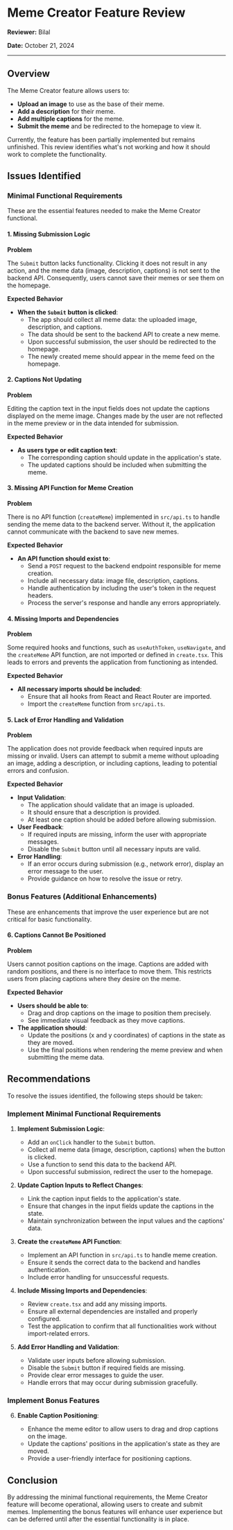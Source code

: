 # Meme Creator Feature Review

**Reviewer:** Bilal

**Date:** October 21, 2024

---

## Overview

The Meme Creator feature allows users to:

- **Upload an image** to use as the base of their meme.
- **Add a description** for their meme.
- **Add multiple captions** for the meme.
- **Submit the meme** and be redirected to the homepage to view it.

Currently, the feature has been partially implemented but remains unfinished. This review identifies what's not working and how it should work to complete the functionality.

## Issues Identified

### Minimal Functional Requirements

These are the essential features needed to make the Meme Creator functional.

#### 1. Missing Submission Logic

**Problem**

The `Submit` button lacks functionality. Clicking it does not result in any action, and the meme data (image, description, captions) is not sent to the backend API. Consequently, users cannot save their memes or see them on the homepage.

**Expected Behavior**

- **When the `Submit` button is clicked**:
  - The app should collect all meme data: the uploaded image, description, and captions.
  - The data should be sent to the backend API to create a new meme.
  - Upon successful submission, the user should be redirected to the homepage.
  - The newly created meme should appear in the meme feed on the homepage.

#### 2. Captions Not Updating

**Problem**

Editing the caption text in the input fields does not update the captions displayed on the meme image. Changes made by the user are not reflected in the meme preview or in the data intended for submission.

**Expected Behavior**

- **As users type or edit caption text**:
  - The corresponding caption should update in the application's state.
  - The updated captions should be included when submitting the meme.

#### 3. Missing API Function for Meme Creation

**Problem**

There is no API function (`createMeme`) implemented in `src/api.ts` to handle sending the meme data to the backend server. Without it, the application cannot communicate with the backend to save new memes.

**Expected Behavior**

- **An API function should exist to**:
  - Send a `POST` request to the backend endpoint responsible for meme creation.
  - Include all necessary data: image file, description, captions.
  - Handle authentication by including the user's token in the request headers.
  - Process the server's response and handle any errors appropriately.

#### 4. Missing Imports and Dependencies

**Problem**

Some required hooks and functions, such as `useAuthToken`, `useNavigate`, and the `createMeme` API function, are not imported or defined in `create.tsx`. This leads to errors and prevents the application from functioning as intended.

**Expected Behavior**

- **All necessary imports should be included**:
  - Ensure that all hooks from React and React Router are imported.
  - Import the `createMeme` function from `src/api.ts`.

#### 5. Lack of Error Handling and Validation

**Problem**

The application does not provide feedback when required inputs are missing or invalid. Users can attempt to submit a meme without uploading an image, adding a description, or including captions, leading to potential errors and confusion.

**Expected Behavior**

- **Input Validation**:
  - The application should validate that an image is uploaded.
  - It should ensure that a description is provided.
  - At least one caption should be added before allowing submission.
- **User Feedback**:
  - If required inputs are missing, inform the user with appropriate messages.
  - Disable the `Submit` button until all necessary inputs are valid.
- **Error Handling**:
  - If an error occurs during submission (e.g., network error), display an error message to the user.
  - Provide guidance on how to resolve the issue or retry.

### Bonus Features (Additional Enhancements)

These are enhancements that improve the user experience but are not critical for basic functionality.

#### 6. Captions Cannot Be Positioned

**Problem**

Users cannot position captions on the image. Captions are added with random positions, and there is no interface to move them. This restricts users from placing captions where they desire on the meme.

**Expected Behavior**

- **Users should be able to**:
  - Drag and drop captions on the image to position them precisely.
  - See immediate visual feedback as they move captions.
- **The application should**:
  - Update the positions (x and y coordinates) of captions in the state as they are moved.
  - Use the final positions when rendering the meme preview and when submitting the meme data.

## Recommendations

To resolve the issues identified, the following steps should be taken:

### Implement Minimal Functional Requirements

1. **Implement Submission Logic**:

   - Add an `onClick` handler to the `Submit` button.
   - Collect all meme data (image, description, captions) when the button is clicked.
   - Use a function to send this data to the backend API.
   - Upon successful submission, redirect the user to the homepage.

2. **Update Caption Inputs to Reflect Changes**:

   - Link the caption input fields to the application's state.
   - Ensure that changes in the input fields update the captions in the state.
   - Maintain synchronization between the input values and the captions' data.

3. **Create the `createMeme` API Function**:

   - Implement an API function in `src/api.ts` to handle meme creation.
   - Ensure it sends the correct data to the backend and handles authentication.
   - Include error handling for unsuccessful requests.

4. **Include Missing Imports and Dependencies**:

   - Review `create.tsx` and add any missing imports.
   - Ensure all external dependencies are installed and properly configured.
   - Test the application to confirm that all functionalities work without import-related errors.

5. **Add Error Handling and Validation**:

   - Validate user inputs before allowing submission.
   - Disable the `Submit` button if required fields are missing.
   - Provide clear error messages to guide the user.
   - Handle errors that may occur during submission gracefully.

### Implement Bonus Features

6. **Enable Caption Positioning**:

   - Enhance the meme editor to allow users to drag and drop captions on the image.
   - Update the captions' positions in the application's state as they are moved.
   - Provide a user-friendly interface for positioning captions.

## Conclusion

By addressing the minimal functional requirements, the Meme Creator feature will become operational, allowing users to create and submit memes. Implementing the bonus features will enhance user experience but can be deferred until after the essential functionality is in place.
